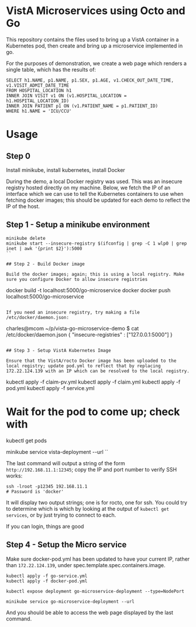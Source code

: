 # VistA Microservices using Octo and Go

This repository contains the files used to bring up a VistA container in a Kubernetes pod, then create and bring up a microservice implemented in go.

For the purposes of demonstration, we create a web page which renders a single table, which has the results of:

```
SELECT h1.NAME, p1.NAME, p1.SEX, p1.AGE, v1.CHECK_OUT_DATE_TIME, v1.VISIT_ADMIT_DATE_TIME
FROM HOSPITAL_LOCATION h1
INNER JOIN VISIT v1 ON (v1.HOSPITAL_LOCATION = h1.HOSPITAL_LOCATION_ID)
INNER JOIN PATIENT p1 ON (v1.PATIENT_NAME = p1.PATIENT_ID) 
WHERE h1.NAME = 'ICU/CCU'
```

# Usage

## Step 0

Install minikube, install kubernetes, install Docker

During the demo, a local Docker registry was used. This was an insecure registry hosted directly on my machine.
Below, we fetch the IP of an interface which we can use to tell the Kubernetes containers to use when fetching docker images; this should be updated for each demo to reflect the IP of the host.

## Step 1 - Setup a minikube environment

```
minikube delete
minikube start --insecure-registry $(ifconfig | grep -C 1 wlp0 | grep inet | awk '{print $2}'):5000
``

## Step 2 - Build Docker image

Build the docker images; again; this is using a local registry. Make sure you configure Docker to allow insecure registries

```
docker build -t localhost:5000/go-microservice docker
docker push localhost:5000/go-microservice
```

If you need an insecure registry, try making a file /etc/docker/daemon.json:

```
charles@mcom ~/p/vista-go-microservice-demo $ cat /etc/docker/daemon.json 
{
  "insecure-registries" : ["127.0.0.1:5000"]
}
```

## Step 3 - Setup VistA Kubernetes Image

Ensure that the VistA/rocto Docker image has been uploaded to the local registry; update pod.yml to reflect that by replacing 172.22.124.139 with an IP which can be resolved to the local registry.

```
kubectl apply -f claim-pv.yml
kubectl apply -f claim.yml
kubectl apply -f pod.yml
kubectl apply -f service.yml

# Wait for the pod to come up; check with
kubectl get pods

minikube service vista-deployment --url
``

The last command will output a string of the form ``http://192.168.11.1:12345``; copy the IP and port number to verify SSH works:

```
ssh -lroot -p12345 192.168.11.1
# Password is 'docker'
```

It will display two output strings; one is for rocto, one for ssh. You could try to determine which is which by looking at the output of `kubectl get services`, or by just trying to connect to each.

If you can login, things are good

## Step 4 - Setup the Micro service

Make sure docker-pod.yml has been updated to have your current IP, rather than `172.22.124.139`, under spec.template.spec.containers.image.

```
kubectl apply -f go-service.yml
kubectl apply -f docker-pod.yml

kubectl expose deployment go-microservice-deployment --type=NodePort

minikube service go-microservice-deployment --url
```

And you should be able to access the web page displayed by the last command.
